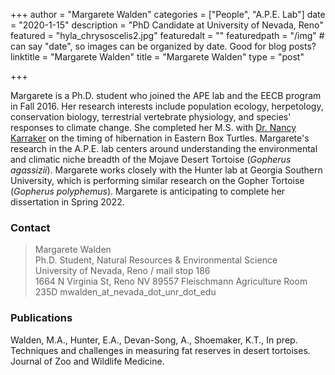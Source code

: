 +++
author = "Margarete Walden"
categories = ["People", "A.P.E. Lab"]
date = "2020-1-15"
description = "PhD Candidate at University of Nevada, Reno"
featured = "hyla_chrysoscelis2.jpg"
featuredalt = ""
featuredpath = "/img"  # can say "date", so images can be organized by date. Good for blog posts?
linktitle = "Margarete Walden"
title = "Margarete Walden"
type = "post"

+++

Margarete is a Ph.D. student who joined the APE lab and the EECB program in Fall 2016. Her research interests include population ecology, herpetology, conservation biology, terrestrial vertebrate physiology, and species' responses to climate change. She completed her M.S. with [Dr. Nancy Karraker](http://karraker.weebly.com/) on the timing of hibernation in Eastern Box Turtles. Margarete's research in the A.P.E. lab centers around understanding the environmental and climatic niche breadth of the Mojave Desert Tortoise (*Gopherus agassizii*). Margarete works closely with the Hunter lab at Georgia Southern University, which is performing similar research on the Gopher Tortoise (*Gopherus polyphemus*). Margarete is anticipating to complete her dissertation in Spring 2022.  

### Contact

> Margarete Walden  
> Ph.D. Student, Natural Resources & Environmental Science  
> University of Nevada, Reno / mail stop 186  
> 1664 N Virginia St, Reno NV 89557
> Fleischmann Agriculture Room 235D
> mwalden_at_nevada_dot_unr_dot_edu  

### Publications

Walden, M.A., Hunter, E.A., Devan-Song, A., Shoemaker, K.T., In prep. Techniques and challenges in measuring fat reserves in desert tortoises. Journal of Zoo and Wildlife Medicine.
